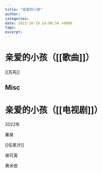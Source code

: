 ```yaml
---
title: "亲爱的小孩"
author: 
categories: 
date: 2022-10-10 14:00:54 +0800
tags: 
excerpt: 
---
```





# 亲爱的小孩（[[歌曲]]）

[[苏芮]]


## Misc

# 亲爱的小孩（[[电视剧]]）

2022年

秦昊

[[任素汐]]

谢可寅

黄米依



